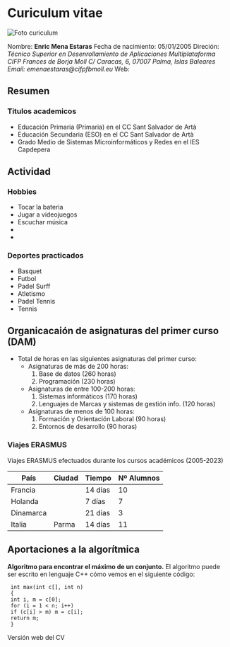 # Curiculum vitae

![Foto curiculum](https://www.google.com/url?sa=i&url=https%3A%2F%2Fes.wikipedia.org%2Fwiki%2FLionel_Messi&psig=AOvVaw11b3jXEH3SKe9_jewD1iqK&ust=1697129665024000&source=images&cd=vfe&opi=89978449&ved=0CBEQjRxqFwoTCKjS_uq67oEDFQAAAAAdAAAAABAD)

Nombre: **Enric Mena Estaras**
Fecha de nacimiento: 05/01/2005
Direción:
_Técnico Superior en Desenrollamiento de Aplicaciones Multiplataforma_
_CIFP Frances de Borja Moll_
_C/ Caracas, 6, 07007 Palma, Islas Baleares_
_Email: emenaestaras@cifpfbmoll.eu_
Web:

## Resumen
### Titulos academicos

- Educación Primaria (Primaria) en el CC Sant Salvador de Artà
- Educación Secundaria (ESO) en el CC Sant Salvador de Artà
- Grado Medio de Sistemas Microinformáticos y Redes en el IES Capdepera

## Actividad 

### Hobbies

- Tocar la bateria
- Jugar a videojuegos
- Escuchar música
- 
-

### Deportes practicados

- Basquet
- Futbol
- Padel Surff
- Atletismo
- Padel Tennis
- Tennis

## Organicacaión de asignaturas del primer curso (DAM)

* Total de horas en las siguientes asignaturas del primer curso:
    * Asignaturas de más de 200 horas:
        1. Base de datos (260 horas)
        2. Programación (230 horas)
    * Asignaturas de entre 100-200 horas:
        1. Sistemas informáticos (170 horas)
        2. Lenguajes de Marcas y sistemas de gestión info. (120 horas)
    * Asignaturas de menos de 100 horas:
        1. Formación y Orientación Laboral (90 horas)
        2. Entornos de desarrollo (90 horas)


### Viajes ERASMUS

Viajes ERASMUS efectuados durante los cursos académicos (2005-2023)

| **País** | **Ciudad** | **Tiempo** | **Nº Alumnos** | 
| ------ | ------ | ------ | ------ |
| Francia |  | 14 días | 10 |
| Holanda |  | 7 días | 7 |
| Dinamarca |  | 21 días | 3 |
| Italia | Parma | 14 días | 11 |

## Aportaciones a la algorítmica
 
**Algoritmo para encontrar el máximo de un conjunto.** El algoritmo puede ser escrito en lenguaje C++ cómo vemos en el siguiente código:

     int max(int c[], int n)
     {
     int i, m = c[0];
     for (i = 1 < n; i++)
     if (c[i] > m) m = c[i];
     return m;
     }

Versión web del CV